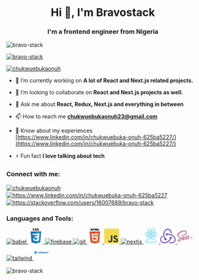 <h1 align="center">Hi 👋, I'm Bravostack</h1>
<h3 align="center">I'm a frontend engineer from Nigeria</h3>

<p align="left"> <img src="https://komarev.com/ghpvc/?username=bravo-stack&label=Profile%20views&color=0e75b6&style=flat" alt="bravo-stack" /> </p>

<p align="left"> <a href="https://github.com/ryo-ma/github-profile-trophy"><img src="https://github-profile-trophy.vercel.app/?username=bravo-stack" alt="bravo-stack" /></a> </p>

<p align="left"> <a href="https://twitter.com/chukwuebukaonuh" target="blank"><img src="https://img.shields.io/twitter/follow/chukwuebukaonuh?logo=twitter&style=for-the-badge" alt="chukwuebukaonuh" /></a> </p>

- 🔭 I’m currently working on **A lot of React and Next.js related projects.**

- 👯 I’m looking to collaborate on **React and Next.js projects as well.**

- 💬 Ask me about **React, Redux, Next.js and everything in between**

- 📫 How to reach me **chukwuebukaonuh23@gmail.com**

- 📄 Know about my experiences [https://www.linkedin.com/in/chukwuebuka-onuh-625ba5227/](https://www.linkedin.com/in/chukwuebuka-onuh-625ba5227/)

- ⚡ Fun fact **I love talking about tech**

<h3 align="left">Connect with me:</h3>
<p align="left">
<a href="https://twitter.com/chukwuebukaonuh" target="blank"><img align="center" src="https://raw.githubusercontent.com/rahuldkjain/github-profile-readme-generator/master/src/images/icons/Social/twitter.svg" alt="chukwuebukaonuh" height="30" width="40" /></a>
<a href="https://linkedin.com/in/https://www.linkedin.com/in/chukwuebuka-onuh-625ba5227" target="blank"><img align="center" src="https://raw.githubusercontent.com/rahuldkjain/github-profile-readme-generator/master/src/images/icons/Social/linked-in-alt.svg" alt="https://www.linkedin.com/in/chukwuebuka-onuh-625ba5227" height="30" width="40" /></a>
<a href="https://stackoverflow.com/users/https://stackoverflow.com/users/16007689/bravo-stack" target="blank"><img align="center" src="https://raw.githubusercontent.com/rahuldkjain/github-profile-readme-generator/master/src/images/icons/Social/stack-overflow.svg" alt="https://stackoverflow.com/users/16007689/bravo-stack" height="30" width="40" /></a>
</p>

<h3 align="left">Languages and Tools:</h3>
<p align="left"> <a href="https://babeljs.io/" target="_blank" rel="noreferrer"> <img src="https://www.vectorlogo.zone/logos/babeljs/babeljs-icon.svg" alt="babel" width="40" height="40"/> </a> <a href="https://www.w3schools.com/css/" target="_blank" rel="noreferrer"> <img src="https://raw.githubusercontent.com/devicons/devicon/master/icons/css3/css3-original-wordmark.svg" alt="css3" width="40" height="40"/> </a> <a href="https://firebase.google.com/" target="_blank" rel="noreferrer"> <img src="https://www.vectorlogo.zone/logos/firebase/firebase-icon.svg" alt="firebase" width="40" height="40"/> </a> <a href="https://git-scm.com/" target="_blank" rel="noreferrer"> <img src="https://www.vectorlogo.zone/logos/git-scm/git-scm-icon.svg" alt="git" width="40" height="40"/> </a> <a href="https://www.w3.org/html/" target="_blank" rel="noreferrer"> <img src="https://raw.githubusercontent.com/devicons/devicon/master/icons/html5/html5-original-wordmark.svg" alt="html5" width="40" height="40"/> </a> <a href="https://developer.mozilla.org/en-US/docs/Web/JavaScript" target="_blank" rel="noreferrer"> <img src="https://raw.githubusercontent.com/devicons/devicon/master/icons/javascript/javascript-original.svg" alt="javascript" width="40" height="40"/> </a> <a href="https://nextjs.org/" target="_blank" rel="noreferrer"> <img src="https://cdn.worldvectorlogo.com/logos/nextjs-2.svg" alt="nextjs" width="40" height="40"/> </a> <a href="https://reactjs.org/" target="_blank" rel="noreferrer"> <img src="https://raw.githubusercontent.com/devicons/devicon/master/icons/react/react-original-wordmark.svg" alt="react" width="40" height="40"/> </a> <a href="https://redux.js.org" target="_blank" rel="noreferrer"> <img src="https://raw.githubusercontent.com/devicons/devicon/master/icons/redux/redux-original.svg" alt="redux" width="40" height="40"/> </a> <a href="https://sass-lang.com" target="_blank" rel="noreferrer"> <img src="https://raw.githubusercontent.com/devicons/devicon/master/icons/sass/sass-original.svg" alt="sass" width="40" height="40"/> </a> <a href="https://tailwindcss.com/" target="_blank" rel="noreferrer"> <img src="https://www.vectorlogo.zone/logos/tailwindcss/tailwindcss-icon.svg" alt="tailwind" width="40" height="40"/> </a> <a href="https://webpack.js.org" target="_blank" rel="noreferrer"> <img src="https://raw.githubusercontent.com/devicons/devicon/d00d0969292a6569d45b06d3f350f463a0107b0d/icons/webpack/webpack-original-wordmark.svg" alt="webpack" width="40" height="40"/> </a> </p>

<!-- <p><img align="left" src="https://github-readme-stats.vercel.app/api/top-langs?username=bravo-stack&show_icons=true&locale=en&layout=compact" alt="bravo-stack" /></p>

<p>&nbsp;<img align="center" src="https://github-readme-stats.vercel.app/api?username=bravo-stack&show_icons=true&locale=en" alt="bravo-stack" /></p> -->

<p><img align="center" src="https://github-readme-streak-stats.herokuapp.com/?user=bravo-stack&" alt="bravo-stack" /></p>
